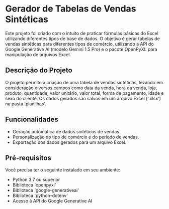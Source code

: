 # Gerador de Tabelas de Vendas Sintéticas

Este projeto foi criado com o intuito de praticar fórmulas básicas do Excel utilizando diferentes tipos de base de dados. O objetivo é gerar tabelas de vendas sintéticas para diferentes tipos de comércio, utilizando a API do Google Generative AI (modelo Gemini 1.5 Pro) e o pacote OpenPyXL para manipulação de arquivos Excel.

## Descrição do Projeto

O projeto permite a criação de uma tabela de vendas sintéticas, levando em consideração diversos campos como data da venda, hora da venda, loja, produto, quantidade, valor unitário, valor total, forma de pagamento, idade e sexo do cliente. Os dados gerados são salvos em um arquivo Excel ('.xlsx') na pasta 'planilhas'.

## Funcionalidades

- Geração automática de dados sintéticos de vendas.
- Personalização do tipo de comércio e do período de vendas.
- Exportação dos dados gerados para um arquivo Excel.

## Pré-requisitos

Você precisa ter o seguinte instalado em seu ambiente:

- Python 3.7 ou superior
- Biblioteca 'openpyxl'
- Biblioteca 'google-generativeai'
- Biblioteca 'python-dotenv'
- Acesso à API do Google Generative AI